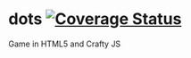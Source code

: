 dots [![Coverage Status](https://coveralls.io/repos/cajetero/dots/badge.png)](https://coveralls.io/r/cajetero/dots)
====

Game in HTML5 and Crafty JS

